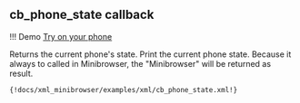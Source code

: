 ## cb_phone_state callback

!!! Demo
    [Try on your phone](xml/cb_phone_state.xml)

Returns the current phone's state.
Print the current phone state. Because it always to called in Minibrowser, the "Minibrowser" will be returned as result.

```xml
{!docs/xml_minibrowser/examples/xml/cb_phone_state.xml!}
```
